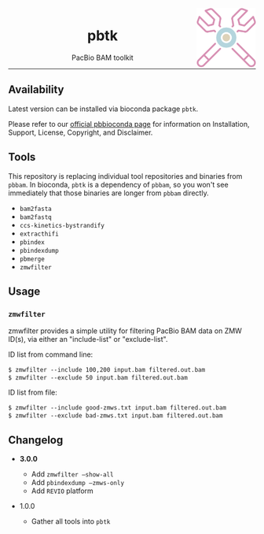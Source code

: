 <img src="img/pbtk.png" alt="pbtk logo" width="120px" align="right"/>
<h1 align="center">pbtk</h1>
<p align="center">PacBio BAM toolkit</p>

***

## Availability

Latest version can be installed via bioconda package `pbtk`.

Please refer to our [official pbbioconda page](https://github.com/PacificBiosciences/pbbioconda)
for information on Installation, Support, License, Copyright, and Disclaimer.

## Tools

This repository is replacing individual tool repositories and binaries from `pbbam`.
In bioconda, `pbtk` is a dependency of `pbbam`, so you won't see immediately
that those binaries are longer from `pbbam` directly.

 *  `bam2fasta`
 *  `bam2fastq`
 *  `ccs-kinetics-bystrandify`
 *  `extracthifi`
 *  `pbindex`
 *  `pbindexdump`
 *  `pbmerge`
 *  `zmwfilter`

## Usage

### `zmwfilter`
zmwfilter provides a simple utility for filtering PacBio BAM data on ZMW ID(s), via either an "include-list" or "exclude-list".


ID list from command line:
```
$ zmwfilter --include 100,200 input.bam filtered.out.bam
$ zmwfilter --exclude 50 input.bam filtered.out.bam
```
ID list from file:
```
$ zmwfilter --include good-zmws.txt input.bam filtered.out.bam
$ zmwfilter --exclude bad-zmws.txt input.bam filtered.out.bam
```

## Changelog

 * **3.0.0**
   * Add `zmwfilter —show-all`
   * Add `pbindexdump —zmws-only`
   * Add `REVIO` platform

 * 1.0.0
   * Gather all tools into `pbtk`

